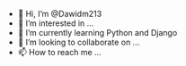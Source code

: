 - 👋 Hi, I’m @Dawidm213
- 👀 I’m interested in ...
- 🌱 I’m currently learning Python and Django
- 💞️ I’m looking to collaborate on ...
- 📫 How to reach me ...

<!---
Dawidm213/Dawidm213 is a ✨ special ✨ repository because its `README.md` (this file) appears on your GitHub profile.
You can click the Preview link to take a look at your changes.
--->

